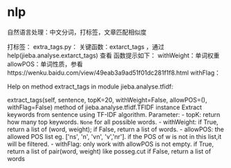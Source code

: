 # nlp
自然语言处理：中文分词，打标签，文章匹配相似度

打标签：
extra_tags.py：
关键函数：extarct_tags ，通过help(jieba.analyse.extarct_tags) 查看
函数提示如下：
withWeight：单词权重
allowPOS：单词性质，参看https://wenku.baidu.com/view/49eab3a9ad51f01dc281f1f8.html
withFlag：

Help on method extract_tags in module jieba.analyse.tfidf:

extract_tags(self, sentence, topK=20, withWeight=False, allowPOS=(), withFlag=False) method of jieba.analyse.tfidf.TFIDF instance
    Extract keywords from sentence using TF-IDF algorithm.
    Parameter:
        - topK: return how many top keywords. `None` for all possible words.
        - withWeight: if True, return a list of (word, weight);
                      if False, return a list of words.
        - allowPOS: the allowed POS list eg. ['ns', 'n', 'vn', 'v','nr'].
                    if the POS of w is not in this list,it will be filtered.
        - withFlag: only work with allowPOS is not empty.
                    if True, return a list of pair(word, weight) like posseg.cut
                    if False, return a list of words


